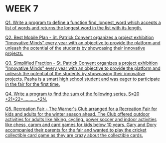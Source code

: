 # WEEK 7

[Q1. Write a program to define a function find_longest_word which accepts a list of words and returns the longest word in the list with its length.](https://github.com/atharva-narkhede/Python/blob/main/Week%207/Challenge%20Yourself/longest_word.py)

[Q2. Best Mobile Plan - St. Patrick Convent organizes a project exhibition "Innovative Minds" every year with an objective to provide the platform and unleash the potential of the students by showcasing their innovative projects.](https://github.com/atharva-narkhede/Python/blob/main/Week%207/Challenge%20Yourself/Best_Mobile_Plan.py)

[Q3. Simplified Fraction - St. Patrick Convent organizes a project exhibition "Innovative Minds" every year with an objective to provide the platform and unleash the potential of the students by showcasing their innovative projects. Pasha is a smart high school student and was eager to participate in the fair for the first time.](https://github.com/atharva-narkhede/Python/blob/main/Week%207/Challenge%20Yourself/Simplified_Fraction.py)

[Q4. Write a program to find the sum of the following series. S=20 +21+22+...........+2N.](https://github.com/atharva-narkhede/Python/blob/main/Week%207/Challenge%20Yourself/sum_of_series.py)

[Q5. Recreation Fair - The Warner's Club arranged for a Recreation Fair for kids and adults for the winter season ahead. The Club offered outdoor activities for adults like hiking, cycling, power soccer and indoor activities like chess, carom and card games for kids below 10 years. Gary and Dory accompanied their parents for the fair and wanted to play the cricket collectible card game as they are crazy about the collectible cards.](https://github.com/atharva-narkhede/Python/blob/main/Week%207/Challenge%20Yourself/Recreation_Fair.py)
